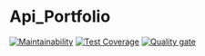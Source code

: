 # Api_Portfolio

[![Maintainability](https://api.codeclimate.com/v1/badges/3dce2fc22aca6ff8d754/maintainability)](https://codeclimate.com/github/GitNico-D/Api_Portfolio/maintainability) 
[![Test Coverage](https://api.codeclimate.com/v1/badges/3dce2fc22aca6ff8d754/test_coverage)](https://codeclimate.com/github/GitNico-D/Api_Portfolio/test_coverage)
[![Quality gate](https://sonarcloud.io/api/project_badges/quality_gate?project=GitNico-D_Api_Portfolio)](https://sonarcloud.io/dashboard?id=GitNico-D_Api_Portfolio)